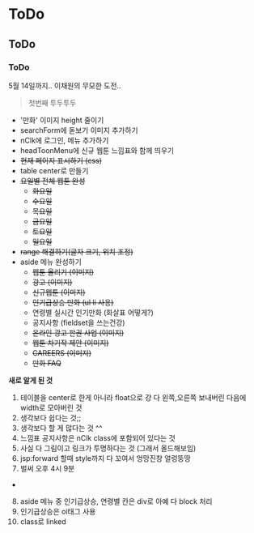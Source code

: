 # ToDo
## ToDo
### ToDo
5월 14일까지.. 이채원의 무모한 도전..

> 첫번째 투두투두 
* '만화' 이미지 height 줄이기
* searchForm에 돋보기 이미지 추가하기
* nClk에 로그인, 메뉴 추가하기
* headToonMenu에 신규 웹툰 느낌표와 함께 띄우기
* ~~현재 페이지 표시하기 (css)~~
* table center로 만들기
* ~~요일별 전체 웹툰 완성~~
  * ~~화요일~~
  * ~~수요일~~
  * ~~목요일~~
  * ~~금요일~~
  * ~~토요일~~
  * ~~일요일~~
* ~~range 해결하기(글자 크기, 위치 조정)~~
* aside 메뉴 완성하기
  * ~~웹툰 올리기 (이미지)~~
  * ~~광고 (이미지)~~
  * ~~신규웹툰 (이미지)~~
  * ~~인기급상승 만화 (ul li 사용)~~
  * 연령별 실시간 인기만화 (화살표 어떻게?)
  * 공지사항 (fieldset을 쓰는건강)
  * ~~온라인 광고 판권 사업 (이미지)~~
  * ~~웹툰 차기작 제안 (이미지)~~
  * ~~CAREERS (이미지)~~
  * ~~만화 FAQ~~

**새로 알게 된 것**
1. 테이블을 center로 한게 아니라 float으로 걍 다 왼쪽,오른쪽 보내버린 다음에 width로 모아버린 것
2. 생각보다 쉽다는 것;;
3. 생각보다 할 게 많다는 것 ^^
4. 느낌표 공지사항은 nClk class에 포함되어 있다는 것
5. 사실 다 그림이고 링크가 투명하다는 것 (그래서 올드해보임)
6. jsp:forward 할때 style까지 다 꼬여서 엉망진창 얼렁뚱땅 
7. 벌써 오후 4시 9분

+ 
8. aside 메뉴 중 인기급상승, 연령별 칸은 div로 아예 다 block 처리
9. 인기급상승은 oi태그 사용
10. class로 linked 
